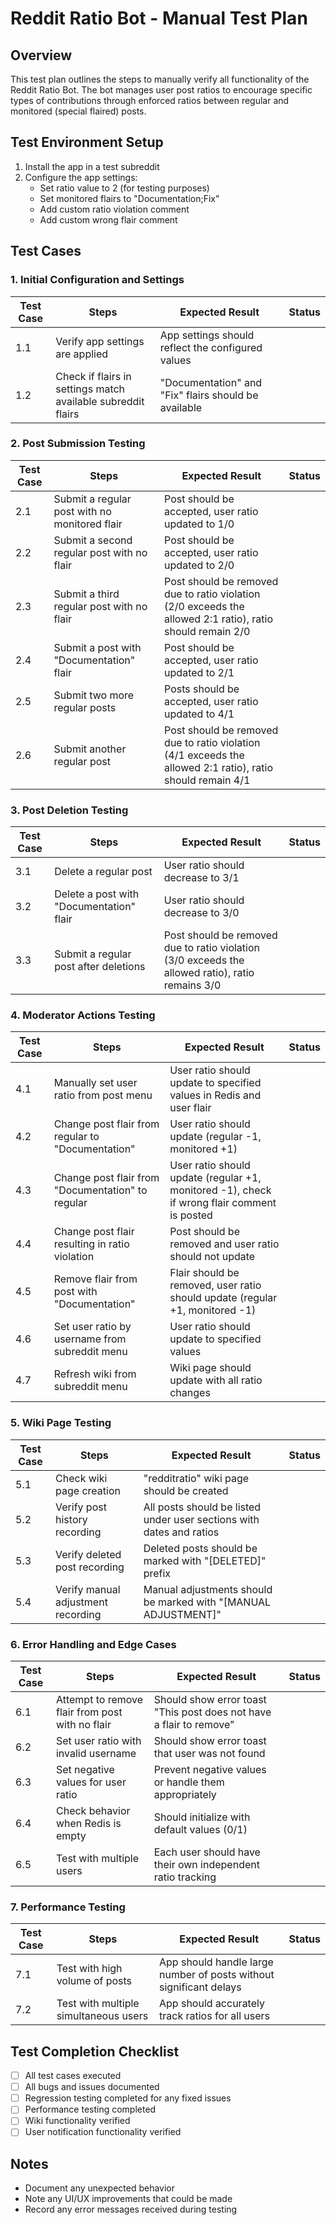 # Reddit Ratio Bot - Manual Test Plan

## Overview
This test plan outlines the steps to manually verify all functionality of the Reddit Ratio Bot. The bot manages user post ratios to encourage specific types of contributions through enforced ratios between regular and monitored (special flaired) posts.

## Test Environment Setup
1. Install the app in a test subreddit
2. Configure the app settings:
   - Set ratio value to 2 (for testing purposes)
   - Set monitored flairs to "Documentation;Fix"
   - Add custom ratio violation comment
   - Add custom wrong flair comment

## Test Cases

### 1. Initial Configuration and Settings
| Test Case | Steps | Expected Result | Status |
|-----------|-------|-----------------|--------|
| 1.1 | Verify app settings are applied | App settings should reflect the configured values | |
| 1.2 | Check if flairs in settings match available subreddit flairs | "Documentation" and "Fix" flairs should be available | |

### 2. Post Submission Testing

| Test Case | Steps | Expected Result | Status |
|-----------|-------|-----------------|--------|
| 2.1 | Submit a regular post with no monitored flair | Post should be accepted, user ratio updated to 1/0 | |
| 2.2 | Submit a second regular post with no flair | Post should be accepted, user ratio updated to 2/0 | |
| 2.3 | Submit a third regular post with no flair | Post should be removed due to ratio violation (2/0 exceeds the allowed 2:1 ratio), ratio should remain 2/0 | |
| 2.4 | Submit a post with "Documentation" flair | Post should be accepted, user ratio updated to 2/1 | |
| 2.5 | Submit two more regular posts | Posts should be accepted, user ratio updated to 4/1 | |
| 2.6 | Submit another regular post | Post should be removed due to ratio violation (4/1 exceeds the allowed 2:1 ratio), ratio should remain 4/1 | |

### 3. Post Deletion Testing

| Test Case | Steps | Expected Result | Status |
|-----------|-------|-----------------|--------|
| 3.1 | Delete a regular post | User ratio should decrease to 3/1 | |
| 3.2 | Delete a post with "Documentation" flair | User ratio should decrease to 3/0 | |
| 3.3 | Submit a regular post after deletions | Post should be removed due to ratio violation (3/0 exceeds the allowed ratio), ratio remains 3/0 | |

### 4. Moderator Actions Testing

| Test Case | Steps | Expected Result | Status |
|-----------|-------|-----------------|--------|
| 4.1 | Manually set user ratio from post menu | User ratio should update to specified values in Redis and user flair | |
| 4.2 | Change post flair from regular to "Documentation" | User ratio should update (regular -1, monitored +1) | |
| 4.3 | Change post flair from "Documentation" to regular | User ratio should update (regular +1, monitored -1), check if wrong flair comment is posted | |
| 4.4 | Change post flair resulting in ratio violation | Post should be removed and user ratio should not update | |
| 4.5 | Remove flair from post with "Documentation" | Flair should be removed, user ratio should update (regular +1, monitored -1) | |
| 4.6 | Set user ratio by username from subreddit menu | User ratio should update to specified values | |
| 4.7 | Refresh wiki from subreddit menu | Wiki page should update with all ratio changes | |

### 5. Wiki Page Testing

| Test Case | Steps | Expected Result | Status |
|-----------|-------|-----------------|--------|
| 5.1 | Check wiki page creation | "redditratio" wiki page should be created | |
| 5.2 | Verify post history recording | All posts should be listed under user sections with dates and ratios | |
| 5.3 | Verify deleted post recording | Deleted posts should be marked with "[DELETED]" prefix | |
| 5.4 | Verify manual adjustment recording | Manual adjustments should be marked with "[MANUAL ADJUSTMENT]" | |

### 6. Error Handling and Edge Cases

| Test Case | Steps | Expected Result | Status |
|-----------|-------|-----------------|--------|
| 6.1 | Attempt to remove flair from post with no flair | Should show error toast "This post does not have a flair to remove" | |
| 6.2 | Set user ratio with invalid username | Should show error toast that user was not found | |
| 6.3 | Set negative values for user ratio | Prevent negative values or handle them appropriately | |
| 6.4 | Check behavior when Redis is empty | Should initialize with default values (0/1) | |
| 6.5 | Test with multiple users | Each user should have their own independent ratio tracking | |

### 7. Performance Testing

| Test Case | Steps | Expected Result | Status |
|-----------|-------|-----------------|--------|
| 7.1 | Test with high volume of posts | App should handle large number of posts without significant delays | |
| 7.2 | Test with multiple simultaneous users | App should accurately track ratios for all users | |

## Test Completion Checklist

- [ ] All test cases executed
- [ ] All bugs and issues documented
- [ ] Regression testing completed for any fixed issues
- [ ] Performance testing completed
- [ ] Wiki functionality verified
- [ ] User notification functionality verified

## Notes
- Document any unexpected behavior
- Note any UI/UX improvements that could be made
- Record any error messages received during testing